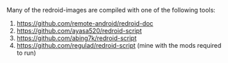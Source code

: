 Many of the redroid-images are compiled with one of the following tools:

1. https://github.com/remote-android/redroid-doc
2. https://github.com/ayasa520/redroid-script
3. https://github.com/abing7k/redroid-script
4. https://github.com/regulad/redroid-script (mine with the mods required to run)
